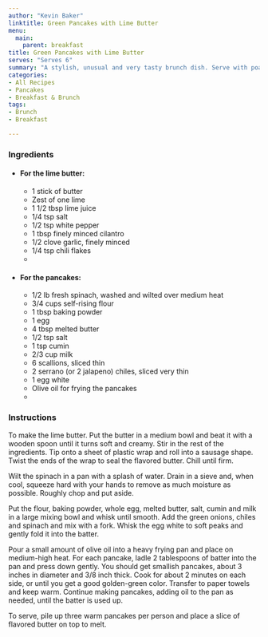 ```yaml
---
author: "Kevin Baker"
linktitle: Green Pancakes with Lime Butter
menu:
  main:
    parent: breakfast
title: Green Pancakes with Lime Butter
serves: "Serves 6"
summary: "A stylish, unusual and very tasty brunch dish. Serve with poached eggs or sliced of grilled Halloumi cheese."
categories:
- All Recipes
- Pancakes
- Breakfast & Brunch
tags:
- Brunch
- Breakfast

---
```

### Ingredients

<div class="ingredient-list">

* #### For the lime butter:
  * 1 stick of butter 
  * Zest of one lime
  * 1 1/2 tbsp lime juice
  * 1/4 tsp salt  
  * 1/2 tsp white pepper 
  * 1 tbsp finely minced cilantro
  * 1/2 clove garlic, finely minced
  * 1/4 tsp chili flakes
  *
* #### For the pancakes:
  * 1/2 lb fresh spinach, washed and wilted over medium heat
  * 3/4 cups self-rising flour
  * 1 tbsp baking powder
  * 1 egg
  * 4 tbsp melted butter
  * 1/2 tsp salt
  * 1 tsp cumin
  * 2/3 cup milk
  * 6 scallions, sliced thin
  * 2 serrano (or 2 jalapeno) chiles, sliced very thin
  * 1 egg white
  * Olive oil for frying the pancakes
  *
</div>

### Instructions

To make the lime butter. Put the butter in a medium bowl and beat it with a wooden spoon until it turns soft and creamy. Stir in the rest of the ingredients. Tip onto a sheet of plastic wrap and roll into a sausage shape. Twist the ends of the wrap to seal the flavored butter. Chill until firm.

Wilt the spinach in a pan with a splash of water. Drain in a sieve and, when cool, squeeze hard with your hands to remove as much moisture as possible. Roughly chop and put aside.

Put the flour, baking powder, whole egg, melted butter, salt, cumin and milk in a large mixing bowl and whisk until smooth. Add the green onions, chiles and spinach and mix with a fork. Whisk the egg white to soft peaks and gently fold it into the batter.

Pour a small amount of olive oil into a heavy frying pan and place on medium-high heat. For each pancake, ladle 2 tablespoons of batter into the pan and press down gently. You should get smallish pancakes, about 3 inches in diameter and 3/8 inch thick. Cook for about 2 minutes on each side, or until you get a good golden-green color. Transfer to paper towels and keep warm. Continue making pancakes, adding oil to the pan as needed, until the batter is used up.

To serve, pile up three warm pancakes per person and place a slice of flavored butter on top to melt.